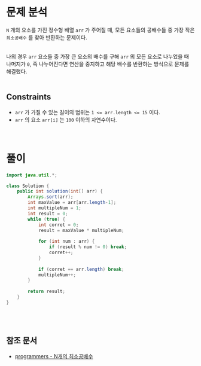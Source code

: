 # 문제 분석
`N` 개의 요소를 가진 정수형 배열 `arr` 가 주어질 때, 모든 요소들의 공배수들 중 가장 작은 `최소공배수` 를 찾아 반환하는 문제이다.
<br/><br/>

나의 경우 `arr` 요소들 중 가장 큰 요소의 배수를 구해 `arr` 의 모든 요소로 나누었을 때 나머지가 `0`, 즉 나누어진다면 연산을 중지하고 해당 배수를 반환하는 방식으로 문제를 해결했다.
<br/><br/>

## Constraints
- `arr` 가 가질 수 있는 길이의 범위는 `1 <= arr.length <= 15` 이다.
- `arr` 의 요소 `arr[i]` 는 `100` 이하의 자연수이다.
<br/><br/><br/>

# 풀이
```java
import java.util.*;

class Solution {
    public int solution(int[] arr) {
        Arrays.sort(arr);
        int maxValue = arr[arr.length-1];
        int multipleNum = 1;
        int result = 0;
        while (true) {
            int corret = 0;
            result = maxValue * multipleNum;
            
            for (int num : arr) {
                if (result % num != 0) break;
                corret++;
            }
            
            if (corret == arr.length) break;
            multipleNum++;
        }
        
        return result;
    }
}
```
<br/><br/>

## 참조 문서
- [programmers - N개의 최소공배수](https://school.programmers.co.kr/learn/courses/30/lessons/12953)